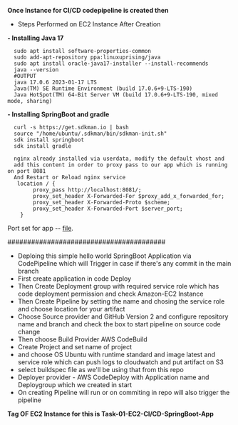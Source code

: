 
**Once Instance for CI/CD codepipeline is created then**

- Steps Performed on EC2 Instance After Creation

**- Installing Java 17** 

      sudo apt install software-properties-common
      sudo add-apt-repository ppa:linuxuprising/java
      sudo apt install oracle-java17-installer --install-recommends
      java --version
      #OUTPUT
      java 17.0.6 2023-01-17 LTS
      Java(TM) SE Runtime Environment (build 17.0.6+9-LTS-190)
      Java HotSpot(TM) 64-Bit Server VM (build 17.0.6+9-LTS-190, mixed mode, sharing)

**- Installing SpringBoot and gradle**

      curl -s https://get.sdkman.io | bash
      source "/home/ubuntu/.sdkman/bin/sdkman-init.sh"
      sdk install springboot
      sdk install gradle

      nginx already installed via userdata, modify the default vhost and 
      add this content in order to proxy pass to our app which is running on port 8081
      And Restart or Reload nginx service 
       location / {
            proxy_pass http://localhost:8081/;
            proxy_set_header X-Forwarded-For $proxy_add_x_forwarded_for;
            proxy_set_header X-Forwarded-Proto $scheme;
            proxy_set_header X-Forwarded-Port $server_port;
        }

Port set for app -- [file](./src/main/resources/application.properties).

########################################


- Deploing this simple hello world SpringBoot Application via CodePipeline which will Trigger in case if there's any commit in the main branch
- First create application in code Deploy
- Then Create Deployment group with required service role which has code deployment permission and check Amazon-EC2 Instance
- Then Create Pipeline by setting the name and chosing the service role and choose location for your artifact
- Choose Source provider and GitHub Version 2 and configure repository name and branch and check the box to start pipeline on source code change
- Then choose Build Provider AWS CodeBuild
- Create Project and set name of project 
- and choose OS Ubuntu with runtime standard and image latest and service role which can push logs to cloudwatch and put artifact on S3
- select buildspec file as we'll be using that from this repo
- Deployer provider - AWS CodeDeploy with Application name and Deploygroup which we created in start
- On creating Pipeline will run or on commiting in repo will also trigger the pipeline
  

**Tag OF EC2 Instance for this is Task-01-EC2-CI/CD-SpringBoot-App**  
